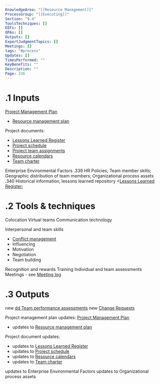 ```yaml
---
KnowledgeArea: "[[Resource Management]]"
ProcessGroup: "[[Executing]]"
Section: "9.4"
ToolsTechniques: []
EEFs: []
OPAs: []
Outputs: []
ExpertJudgmentTopics: []
Meetings: []
tags: "#process"
Updates: []
TimesPerformed: ""
KeyBenefits: ""
Description: ""
Page: 336
---
```

# .1 Inputs

[Project Management Plan](Project%20Management%20Plan.md)
* [Resource management plan](Resource%20management%20plan.md)

Project documents:
* [Lessons Learned Register](Lessons%20Learned%20Register.md)
* [Project schedule](Project%20schedule.md)
* [Project team assignments](Project%20team%20assignments.md)
* [Resource calendars](Resource%20calendars.md)
* [Team charter](Team%20charter.md)

Enterprise Environmental Factors .339 HR Policies; Team member skills; Geographic distribution of team members;
Organizational process assets .340 Historical information, lessons learned repository <[Lessons Learned Register](Lessons%20Learned%20Register.md);

# .2 Tools & techniques
Colocation
Virtual teams
Communication technology

Interpersonal and team skills
* [Conflict management](Conflict%20management.md)
* Influencing
* Motivation
* Negotiation
* Team building

Recognition and rewards
Training
Individual and team assessments
Meetings - see [Meeting log](Meeting%20log.md)

# .3 Outputs
new [dd Team performance assessments](Procurement%20documentation.md)
new [Change Requests](Change%20Requests.md)

Project management plan updates: [Project Management Plan](Project%20Management%20Plan.md)
* updates to [Resource management plan](Resource%20management%20plan.md)

Project document updates:
* updates to [Lessons Learned Register](Lessons%20Learned%20Register.md)
* updates to [Project schedule](Project%20schedule.md)
* updates to [Resource calendars](Resource%20calendars.md)
* updates to [Team charter](Team%20charter.md)

updates to Enterprise Environmental Factors 
updates to Organizational process assets 